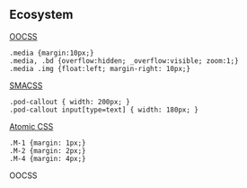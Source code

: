 ##  Ecosystem

[OOCSS](http://www.stubbornella.org/content/category/general/geek/css/oocss-css-geek-general/)

    .media {margin:10px;}
    .media, .bd {overflow:hidden; _overflow:visible; zoom:1;}
    .media .img {float:left; margin-right: 10px;}

[SMACSS](http://smacss.com/)

    .pod-callout { width: 200px; }
    .pod-callout input[type=text] { width: 180px; }

[Atomic CSS](http://coding.smashingmagazine.com/2013/10/21/challenging-css-best-practices-atomic-approach/)

    .M-1 {margin: 1px;}
    .M-2 {margin: 2px;}
    .M-4 {margin: 4px;}

<aside data-markdown class="notes">
    OOCSS
</aside>
